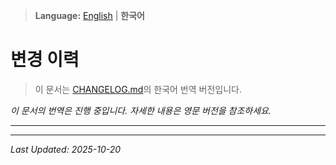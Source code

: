 > **Language:** [English](CHANGELOG.md) | **한국어**

# 변경 이력

> 이 문서는 [CHANGELOG.md](CHANGELOG.md)의 한국어 번역 버전입니다.

*이 문서의 번역은 진행 중입니다. 자세한 내용은 영문 버전을 참조하세요.*

---


---

*Last Updated: 2025-10-20*
